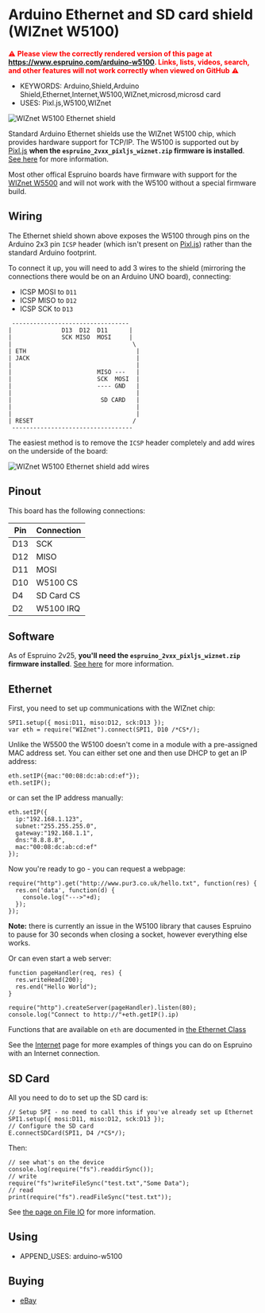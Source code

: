 <!--- Copyright (c) 2018 Gordon Williams, Pur3 Ltd. See the file LICENSE for copying permission. -->
Arduino Ethernet and SD card shield (WIZnet W5100)
==================================================

<span style="color:red">:warning: **Please view the correctly rendered version of this page at https://www.espruino.com/arduino-w5100. Links, lists, videos, search, and other features will not work correctly when viewed on GitHub** :warning:</span>

* KEYWORDS: Arduino,Shield,Arduino Shield,Ethernet,Internet,W5100,WIZnet,microsd,microsd card
* USES: Pixl.js,W5100,WIZnet

![WIZnet W5100 Ethernet shield](arduino-w5100/arduino-w5100.jpg)

Standard Arduino Ethernet shields use the WIZnet W5100 chip, which provides
hardware support for TCP/IP. The W5100 is supported out by [Pixl.js](/Pixl.js)
**when the `espruino_2vxx_pixljs_wiznet.zip` firmware is installed**.
[See here](/Pixl.js#firmware-updates) for more information.

Most other offical Espruino boards have firmware with support for the
[WIZnet W5500](/WIZnet) and will not work with the W5100 without
a special firmware build.

Wiring
------

The Ethernet shield shown above exposes the W5100 through pins on
the Arduino 2x3 pin `ICSP` header (which isn't present on [Pixl.js](/Pixl.js))
rather than the standard Arduino footprint.

To connect it up, you will need to add 3 wires to the shield (mirroring the
  connections there would be on an Arduino UNO board), connecting:

* ICSP MOSI to `D11`
* ICSP MISO to `D12`
* ICSP SCK to `D13`

```
 ---------------------------------
|              D13  D12  D11      |
|              SCK MISO  MOSI     |
|                                  \
| ETH                               |
| JACK                              |
|                                   |
|                        MISO ---   |
|                        SCK  MOSI  |
|                        ---- GND   |
|                                   |
|                         SD CARD   |
|                                   |
|                                   |
| RESET                            /
 ----------------------------------
```

The easiest method is to remove the `ICSP` header completely and add wires on the underside of the board:

![WIZnet W5100 Ethernet shield add wires](arduino-w5100/add-wires.jpg)

## Pinout

This board has the following connections:

| Pin | Connection |
|-----|------------|
| D13 | SCK        |
| D12 | MISO       |
| D11 | MOSI       |
| D10 | W5100 CS   |
| D4  | SD Card CS |
| D2  | W5100 IRQ  |

Software
---------

As of Espruino 2v25, **you'll need the `espruino_2vxx_pixljs_wiznet.zip` firmware installed**.
[See here](/Pixl.js#firmware-updates) for more information.

## Ethernet

First, you need to set up communications with the WIZnet chip:

```
SPI1.setup({ mosi:D11, miso:D12, sck:D13 });
var eth = require("WIZnet").connect(SPI1, D10 /*CS*/);
```

Unlike the W5500 the W5100 doesn't come in a module with a pre-assigned
MAC address set. You can either set one and then use DHCP to get an IP address:

```
eth.setIP({mac:"00:08:dc:ab:cd:ef"});
eth.setIP();
```

or can set the IP address manually:

```
eth.setIP({
  ip:"192.168.1.123",
  subnet:"255.255.255.0",
  gateway:"192.168.1.1",
  dns:"8.8.8.8",
  mac:"00:08:dc:ab:cd:ef"
});
```

Now you're ready to go - you can request a webpage:

```
require("http").get("http://www.pur3.co.uk/hello.txt", function(res) {
  res.on('data', function(d) {
    console.log("--->"+d);
  });
});
```

**Note:** there is currently an issue in the W5100 library that causes
Espruino to pause for 30 seconds when closing a socket, however everything
else works.

Or can even start a web server:

```
function pageHandler(req, res) {
  res.writeHead(200);
  res.end("Hello World");
}

require("http").createServer(pageHandler).listen(80);
console.log("Connect to http://"+eth.getIP().ip)
```

Functions that are available on `eth` are documented in [the Ethernet Class](/Reference#Ethernet)

See the [Internet](/Internet) page for more examples
of things you can do on Espruino  with an Internet connection.

## SD Card

All you need to do to set up the SD card is:

```
// Setup SPI - no need to call this if you've already set up Ethernet
SPI1.setup({ mosi:D11, miso:D12, sck:D13 });
// Configure the SD card
E.connectSDCard(SPI1, D4 /*CS*/);
```

Then:

```
// see what's on the device
console.log(require("fs").readdirSync());
// write
require("fs")writeFileSync("test.txt","Some Data");
// read
print(require("fs").readFileSync("test.txt"));
```

See [the page on File IO](/File+IO) for more information.

Using
-----

* APPEND_USES: arduino-w5100

Buying
-----

* [eBay](http://www.ebay.com/sch/i.html?_nkw=arduino+w5100+shield)
